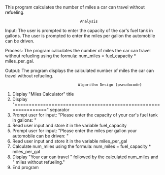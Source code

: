 This program calculates the number of miles a car can travel without refueling.

                                      Analysis

Input:
The user is prompted to enter the capacity of the car's fuel tank in gallons.
The user is prompted to enter the miles per gallon the automobile can be driven.

Process:
The program calculates the number of miles the car can travel without refueling using the formula: num_miles = fuel_capacity * miles_per_gal.

Output:
The program displays the calculated number of miles the car can travel without refueling.

                                     Algorithm Design (pseudocode)
1. Display "Miles Calculator" title
2. Display "===============================================================" separator
3. Prompt user for input: "Please enter the capacity of your car's fuel tank in gallons: "
4. Read user input and store it in the variable fuel_capacity
5. Prompt user for input: "Please enter the miles per gallon your automobile can be driven: "
6. Read user input and store it in the variable miles_per_gal
7. Calculate num_miles using the formula: num_miles = fuel_capacity * miles_per_gal
8. Display "Your car can travel " followed by the calculated num_miles and " miles without refueling."
9. End program
                                     
